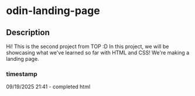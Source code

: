 # odin-landing-page

## Description
Hi! This is the second project from TOP :D
In this project, we will be showcasing what we've learned so far with HTML and CSS!
We're making a landing page.

### timestamp
09/19/2025 21:41 - completed html